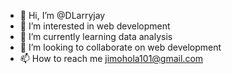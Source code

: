 - 👋 Hi, I’m @DLarryjay
- 👀 I’m interested in web development
- 🌱 I’m currently learning data analysis
- 💞️ I’m looking to collaborate on web development
- 📫 How to reach me jimohola101@gmail.com

<!---
DLarryjay/DLarryjay is a ✨ special ✨ repository because its `README.md` (this file) appears on your GitHub profile.
You can click the Preview link to take a look at your changes.
--->
